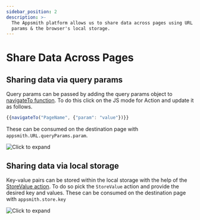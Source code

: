 ```yaml
---
sidebar_position: 2
description: >-
  The Appsmith platform allows us to share data across pages using URL query
  params & the browser's local storage.
---
```


# Share Data Across Pages

## Sharing data via query params

Query params can be passed by adding the query params object to [navigateTo function](/reference/appsmith-framework/widget-actions/navigate-to). To do this click on the JS mode for Action and update it as follows.

```javascript
{{navigateTo("PageName", {"param": "value"})}}
```

These can be consumed on the destination page with `appsmith.URL.queryParams.param`.

![Click to expand](/img/queryParams.gif)

## Sharing data via local storage

Key-value pairs can be stored within the local storage with the help of the [StoreValue action](/reference/appsmith-framework/widget-actions/store-value). To do so pick the `StoreValue` action and provide the desired key and values. These can be consumed on the destination page with `appsmith.store.key`

![Click to expand](/img/localStorage.gif)
